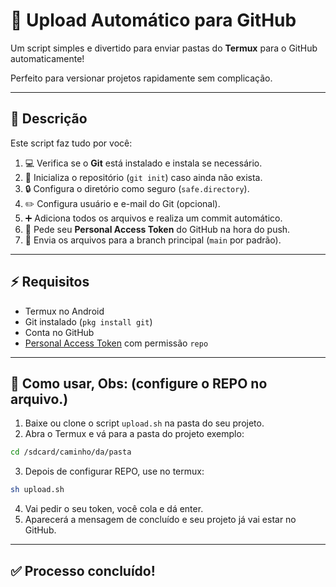 # 🚀 Upload Automático para GitHub

Um script simples e divertido para enviar pastas do **Termux** para o GitHub automaticamente!  

Perfeito para versionar projetos rapidamente sem complicação.

---

## 📝 Descrição

Este script faz tudo por você:

1. 💻 Verifica se o **Git** está instalado e instala se necessário.  
2. 📂 Inicializa o repositório (`git init`) caso ainda não exista.  
3. 🔒 Configura o diretório como seguro (`safe.directory`).  
4. ✏️ Configura usuário e e-mail do Git (opcional).  
5. ➕ Adiciona todos os arquivos e realiza um commit automático.  
6. 🔑 Pede seu **Personal Access Token** do GitHub na hora do push.  
7. 🚀 Envia os arquivos para a branch principal (`main` por padrão).  

---

## ⚡ Requisitos

- Termux no Android  
- Git instalado (`pkg install git`)  
- Conta no GitHub  
- [Personal Access Token](https://github.com/settings/tokens) com permissão `repo`  

---

## 🚀 Como usar, Obs: (configure o REPO no arquivo.)

1. Baixe ou clone o script `upload.sh` na pasta do seu projeto.  
2. Abra o Termux e vá para a pasta do projeto exemplo:
```bash
cd /sdcard/caminho/da/pasta
```
3. Depois de configurar REPO, use no termux:
```bash
sh upload.sh
```
4. Vai pedir o seu token, você cola e dá enter.
5. Aparecerá a mensagem de concluído e seu projeto já vai estar no GitHub.

---

## ✅️ Processo concluído!
